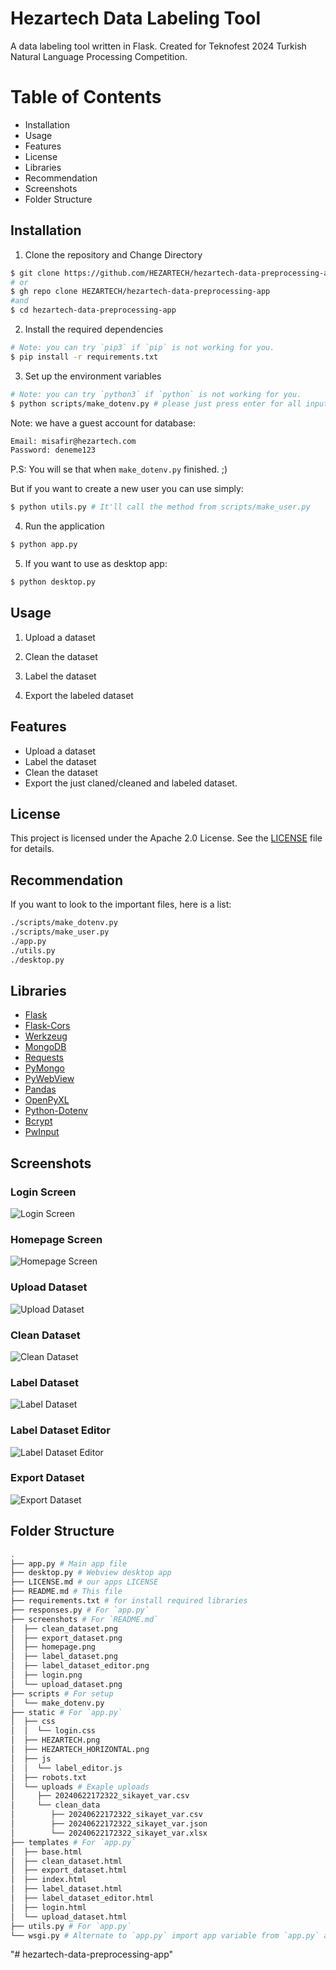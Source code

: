 # Hezartech Data Labeling Tool

A data labeling tool written in Flask.
Created for Teknofest 2024 Turkish Natural Language Processing Competition.

# Table of Contents

- Installation
- Usage
- Features
- License
- Libraries
- Recommendation
- Screenshots
- Folder Structure

## Installation

1. Clone the repository and Change Directory

```sh
$ git clone https://github.com/HEZARTECH/hezartech-data-preprocessing-app
# or
$ gh repo clone HEZARTECH/hezartech-data-preprocessing-app
#and
$ cd hezartech-data-preprocessing-app
```
2. Install the required dependencies

```sh
# Note: you can try `pip3` if `pip` is not working for you.
$ pip install -r requirements.txt
```

3. Set up the environment variables

```sh
# Note: you can try `python3` if `python` is not working for you.
$ python scripts/make_dotenv.py # please just press enter for all inputs
```

Note: we have a guest account for database:

```txt
Email: misafir@hezartech.com
Password: deneme123
```

P.S: You will se that when `make_dotenv.py` finished. ;)

But if you want to create a new user you can use simply:

```sh
$ python utils.py # It'll call the method from scripts/make_user.py
```

4. Run the application

```sh
$ python app.py
```

5. If you want to use as desktop app:
```sh
$ python desktop.py
```

## Usage

1. Upload a dataset

2. Clean the dataset

3. Label the dataset

4. Export the labeled dataset

## Features

- Upload a dataset
- Label the dataset
- Clean the dataset
- Export the just claned/cleaned and labeled dataset.

## License

This project is licensed under the Apache 2.0 License. See the [LICENSE](https://github.com/HEZARTECH/hezartech-data-preprocessing-app/blob/master/LICENSE.md) file for details.

## Recommendation

If you want to look to the important files, here is a list:

```sh
./scripts/make_dotenv.py
./scripts/make_user.py
./app.py
./utils.py
./desktop.py
```

## Libraries

- [Flask](https://flask.palletsprojects.com/en/2.0.x/)
- [Flask-Cors](https://flask-cors.readthedocs.io/en/latest/)
- [Werkzeug](https://werkzeug.palletsprojects.com/en/2.0.x/)
- [MongoDB](https://www.mongodb.com/)
- [Requests](https://requests.readthedocs.io/en/latest/)
- [PyMongo](https://pymongo.readthedocs.io/en/stable/)
- [PyWebView](https://pywebview.flowrl.com/)
- [Pandas](https://pandas.pydata.org/)
- [OpenPyXL](https://openpyxl.readthedocs.io/en/stable/)
- [Python-Dotenv](https://pypi.org/project/python-dotenv/)
- [Bcrypt](https://pypi.org/project/bcrypt/)
- [PwInput](https://pypi.org/project/pwinput/)

## Screenshots

### Login Screen

![Login Screen](https://github.com/HEZARTECH/hezartech-data-preprocessing-app/blob/master/screenshots/login.png)

### Homepage Screen

![Homepage Screen](https://github.com/HEZARTECH/hezartech-data-preprocessing-app/blob/master/screenshots/homepage.png)

### Upload Dataset

![Upload Dataset](https://github.com/HEZARTECH/hezartech-data-preprocessing-app/blob/master/screenshots/upload_dataset.png)

### Clean Dataset

![Clean Dataset](https://github.com/HEZARTECH/hezartech-data-preprocessing-app/blob/master/screenshots/clean_dataset.png)

### Label Dataset

![Label Dataset](https://github.com/HEZARTECH/hezartech-data-preprocessing-app/blob/master/screenshots/label_dataset.png)

### Label Dataset Editor

![Label Dataset Editor](https://github.com/HEZARTECH/hezartech-data-preprocessing-app/blob/master/screenshots/label_dataset_editor.png)

### Export Dataset

![Export Dataset](https://github.com/HEZARTECH/hezartech-data-preprocessing-app/blob/master/screenshots/export_dataset.png)


## Folder Structure
```sh
.
├── app.py # Main app file
├── desktop.py # Webview desktop app
├── LICENSE.md # our apps LICENSE
├── README.md # This file
├── requirements.txt # for install required libraries
├── responses.py # For `app.py`
├── screenshots # For `README.md`
│  ├── clean_dataset.png
│  ├── export_dataset.png
│  ├── homepage.png
│  ├── label_dataset.png
│  ├── label_dataset_editor.png
│  ├── login.png
│  └── upload_dataset.png
├── scripts # For setup
│  └── make_dotenv.py
├── static # For `app.py`
│  ├── css
│  │  └── login.css
│  ├── HEZARTECH.png
│  ├── HEZARTECH_HORIZONTAL.png
│  ├── js
│  │  └── label_editor.js
│  ├── robots.txt
│  └── uploads # Exaple uploads
│     ├── 20240622172322_sikayet_var.csv
│     └── clean_data
│        ├── 20240622172322_sikayet_var.csv
│        ├── 20240622172322_sikayet_var.json
│        └── 20240622172322_sikayet_var.xlsx
├── templates # For `app.py`
│  ├── base.html
│  ├── clean_dataset.html
│  ├── export_dataset.html
│  ├── index.html
│  ├── label_dataset.html
│  ├── label_dataset_editor.html
│  ├── login.html
│  └── upload_dataset.html
├── utils.py # For `app.py`
└── wsgi.py # Alternate to `app.py` import app variable from `app.py` and run the server.
```
"# hezartech-data-preprocessing-app" 
